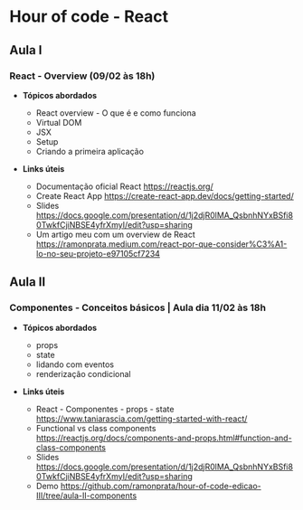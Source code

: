   # Hour of code - React

## Aula I
### React - Overview (09/02 às 18h)
- **Tópicos abordados**
    - React overview - O que é e como funciona
    - Virtual DOM
    - JSX
    - Setup
    - Criando a primeira aplicação

- **Links úteis**
    - Documentação oficial React 
        https://reactjs.org/
    - Create React App
    https://create-react-app.dev/docs/getting-started/
    - Slides
    https://docs.google.com/presentation/d/1j2djR0lMA_QsbnhNYxBSfi80TwkfCjiNBSE4yfrXmyI/edit?usp=sharing
    - Um artigo meu com um overview de React
    https://ramonprata.medium.com/react-por-que-consider%C3%A1-lo-no-seu-projeto-e97105cf7234

## Aula II
### Componentes - Conceitos básicos | Aula dia  11/02 às 18h
- **Tópicos abordados**
    - props
    - state
    - lidando com eventos
    - renderização condicional

- **Links úteis**
    - React - Componentes - props - state
        https://www.taniarascia.com/getting-started-with-react/
    - Functional vs class components
        https://reactjs.org/docs/components-and-props.html#function-and-class-components
    - Slides
        https://docs.google.com/presentation/d/1j2djR0lMA_QsbnhNYxBSfi80TwkfCjiNBSE4yfrXmyI/edit?usp=sharing
    - Demo
        https://github.com/ramonprata/hour-of-code-edicao-III/tree/aula-II-components

